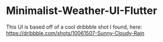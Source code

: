 
# Minimalist-Weather-UI-Flutter

This UI is based off of a cool dribbble shot I found, here: https://dribbble.com/shots/10061507-Sunny-Cloudy-Rain


